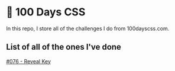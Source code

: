 # 🎨 100 Days CSS

In this repo, I store all of the challenges I do from 100dayscss.com.

## List of all of the ones I've done

[#076 - Reveal Key](https://github.com/RenderMelon/100days-css/tree/master/076)
